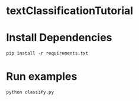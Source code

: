 # textClassificationTutorial

# Install Dependencies

`pip install -r requirements.txt`

# Run examples

`python classify.py`
